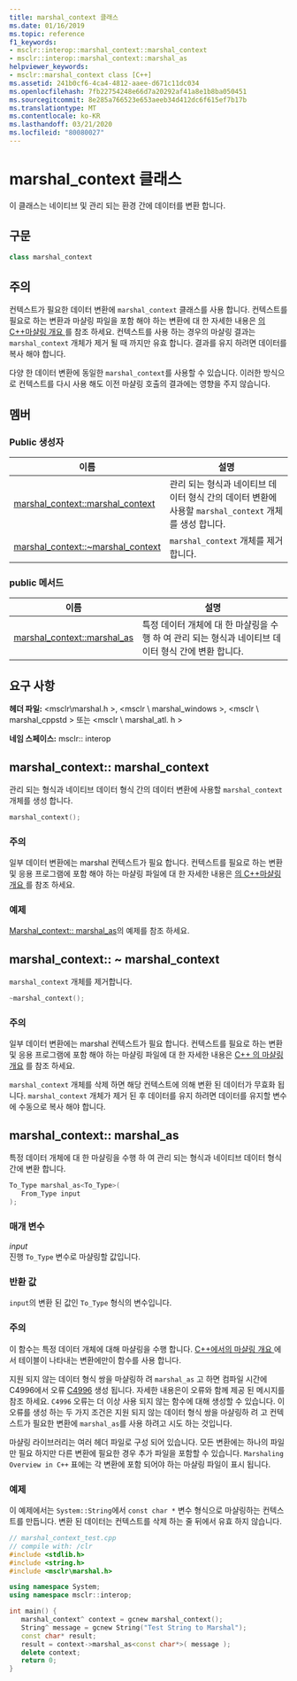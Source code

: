 ```yaml
---
title: marshal_context 클래스
ms.date: 01/16/2019
ms.topic: reference
f1_keywords:
- msclr::interop::marshal_context::marshal_context
- msclr::interop::marshal_context::marshal_as
helpviewer_keywords:
- msclr::marshal_context class [C++]
ms.assetid: 241b0cf6-4ca4-4812-aaee-d671c11dc034
ms.openlocfilehash: 7fb22754248e66d7a20292af41a8e1b8ba050451
ms.sourcegitcommit: 8e285a766523e653aeeb34d412dc6f615ef7b17b
ms.translationtype: MT
ms.contentlocale: ko-KR
ms.lasthandoff: 03/21/2020
ms.locfileid: "80080027"
---
```

# <a name="marshal_context-class"></a>marshal_context 클래스

이 클래스는 네이티브 및 관리 되는 환경 간에 데이터를 변환 합니다.

## <a name="syntax"></a>구문

```cpp
class marshal_context
```

## <a name="remarks"></a>주의

컨텍스트가 필요한 데이터 변환에 `marshal_context` 클래스를 사용 합니다. 컨텍스트를 필요로 하는 변환과 마샬링 파일을 포함 해야 하는 변환에 대 한 자세한 내용은 [의 C++마샬링 개요 ](../dotnet/overview-of-marshaling-in-cpp.md)를 참조 하세요. 컨텍스트를 사용 하는 경우의 마샬링 결과는 `marshal_context` 개체가 제거 될 때 까지만 유효 합니다. 결과를 유지 하려면 데이터를 복사 해야 합니다.

다양 한 데이터 변환에 동일한 `marshal_context`를 사용할 수 있습니다. 이러한 방식으로 컨텍스트를 다시 사용 해도 이전 마샬링 호출의 결과에는 영향을 주지 않습니다.

## <a name="members"></a>멤버

### <a name="public-constructors"></a>Public 생성자

|이름|설명|
|---------|-----------|
|[marshal_context::marshal_context](#marshal-context)|관리 되는 형식과 네이티브 데이터 형식 간의 데이터 변환에 사용할 `marshal_context` 개체를 생성 합니다.|
|[marshal_context::~marshal_context](#tilde-marshal-context)|`marshal_context` 개체를 제거합니다.|

### <a name="public-methods"></a>public 메서드

|이름|설명|
|---------|-----------|
|[marshal_context::marshal_as](#marshal-as)|특정 데이터 개체에 대 한 마샬링을 수행 하 여 관리 되는 형식과 네이티브 데이터 형식 간에 변환 합니다.|

## <a name="requirements"></a>요구 사항

**헤더 파일:** \<msclr\marshal.h >, \<msclr \ marshal_windows >, \<msclr \ marshal_cppstd > 또는 \<msclr \ marshal_atl. h >

**네임 스페이스:** msclr:: interop

## <a name="marshal_contextmarshal_context"></a><a name="marshal-context"></a>marshal_context:: marshal_context

관리 되는 형식과 네이티브 데이터 형식 간의 데이터 변환에 사용할 `marshal_context` 개체를 생성 합니다.

```cpp
marshal_context();
```

### <a name="remarks"></a>주의

일부 데이터 변환에는 marshal 컨텍스트가 필요 합니다. 컨텍스트를 필요로 하는 변환 및 응용 프로그램에 포함 해야 하는 마샬링 파일에 대 한 자세한 내용은 [의 C++마샬링 개요 ](../dotnet/overview-of-marshaling-in-cpp.md)를 참조 하세요.

### <a name="example"></a>예제

[Marshal_context:: marshal_as](../dotnet/marshal-context-marshal-as.md)의 예제를 참조 하세요.

## <a name="marshal_contextmarshal_context"></a><a name="tilde-marshal-context"></a>marshal_context:: ~ marshal_context

`marshal_context` 개체를 제거합니다.

```cpp
~marshal_context();
```

### <a name="remarks"></a>주의

일부 데이터 변환에는 marshal 컨텍스트가 필요 합니다. 컨텍스트를 필요로 하는 변환 및 응용 프로그램에 포함 해야 하는 마샬링 파일에 대 한 자세한 내용은 [ C++ 의 마샬링 개요](../dotnet/overview-of-marshaling-in-cpp.md) 를 참조 하세요.

`marshal_context` 개체를 삭제 하면 해당 컨텍스트에 의해 변환 된 데이터가 무효화 됩니다. `marshal_context` 개체가 제거 된 후 데이터를 유지 하려면 데이터를 유지할 변수에 수동으로 복사 해야 합니다.

## <a name="marshal_contextmarshal_as"></a><a name="marshal-as"></a>marshal_context:: marshal_as

특정 데이터 개체에 대 한 마샬링을 수행 하 여 관리 되는 형식과 네이티브 데이터 형식 간에 변환 합니다.

```cpp
To_Type marshal_as<To_Type>(
   From_Type input
);
```

### <a name="parameters"></a>매개 변수

*input*<br/>
진행 `To_Type` 변수로 마샬링할 값입니다.

### <a name="return-value"></a>반환 값

`input`의 변환 된 값인 `To_Type` 형식의 변수입니다.

### <a name="remarks"></a>주의

이 함수는 특정 데이터 개체에 대해 마샬링을 수행 합니다. [ C++에서의 마샬링 개요 ](../dotnet/overview-of-marshaling-in-cpp.md)에서 테이블이 나타내는 변환에만이 함수를 사용 합니다.

지원 되지 않는 데이터 형식 쌍을 마샬링하 려 `marshal_as` 고 하면 컴파일 시간에 C4996에서 오류 [C4996](../error-messages/compiler-warnings/compiler-warning-level-3-c4996.md) 생성 됩니다. 자세한 내용은이 오류와 함께 제공 된 메시지를 참조 하세요. `C4996` 오류는 더 이상 사용 되지 않는 함수에 대해 생성할 수 있습니다. 이 오류를 생성 하는 두 가지 조건은 지원 되지 않는 데이터 형식 쌍을 마샬링하 려 고 컨텍스트가 필요한 변환에 `marshal_as`를 사용 하려고 시도 하는 것입니다.

마샬링 라이브러리는 여러 헤더 파일로 구성 되어 있습니다. 모든 변환에는 하나의 파일만 필요 하지만 다른 변환에 필요한 경우 추가 파일을 포함할 수 있습니다. `Marshaling Overview in C++` 표에는 각 변환에 포함 되어야 하는 마샬링 파일이 표시 됩니다.

### <a name="example"></a>예제

이 예제에서는 `System::String`에서 `const char *` 변수 형식으로 마샬링하는 컨텍스트를 만듭니다. 변환 된 데이터는 컨텍스트를 삭제 하는 줄 뒤에서 유효 하지 않습니다.

```cpp
// marshal_context_test.cpp
// compile with: /clr
#include <stdlib.h>
#include <string.h>
#include <msclr\marshal.h>

using namespace System;
using namespace msclr::interop;

int main() {
   marshal_context^ context = gcnew marshal_context();
   String^ message = gcnew String("Test String to Marshal");
   const char* result;
   result = context->marshal_as<const char*>( message );
   delete context;
   return 0;
}
```
